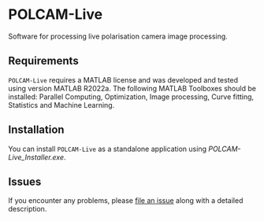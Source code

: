 # POLCAM-Live

Software for processing live polarisation camera image processing.


## Requirements

`POLCAM-Live` requires a MATLAB license and was developed and tested using version MATLAB R2022a. The following MATLAB Toolboxes should be installed: Parallel Computing, Optimization, Image processing, Curve fitting, Statistics and Machine Learning.


## Installation

You can install `POLCAM-Live` as a standalone application using _POLCAM-Live_Installer.exe_.

## Issues

If you encounter any problems, please [file an issue](https://github.com/ezrabru/POLCAM-Live/issues) along with a detailed description.
